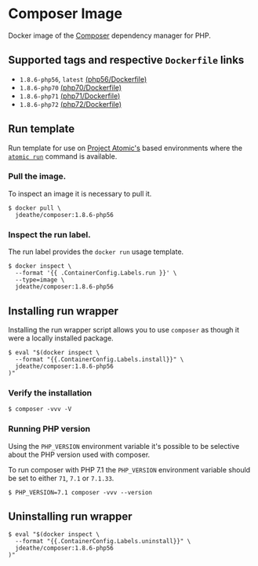 # Composer Image

Docker image of the [Composer](https://github.com/composer/composer) dependency manager for PHP.

## Supported tags and respective `Dockerfile` links

- `1.8.6-php56`, `latest` [(php56/Dockerfile)](https://github.com/jdeathe/image-composer/blob/master/php56/Dockerfile)
- `1.8.6-php70` [(php70/Dockerfile)](https://github.com/jdeathe/image-composer/blob/master/php70/Dockerfile)
- `1.8.6-php71` [(php71/Dockerfile)](https://github.com/jdeathe/image-composer/blob/master/php71/Dockerfile)
- `1.8.6-php72` [(php72/Dockerfile)](https://github.com/jdeathe/image-composer/blob/master/php72/Dockerfile)

## Run template

Run template for use on [Project Atomic's](http://www.projectatomic.io/) based environments where the [`atomic run`](https://github.com/projectatomic/atomic#atomic-run) command is available.

### Pull the image.

To inspect an image it is necessary to pull it.

```
$ docker pull \
  jdeathe/composer:1.8.6-php56
```

### Inspect the run label.

The run label provides the `docker run` usage template.

```
$ docker inspect \
  --format '{{ .ContainerConfig.Labels.run }}' \
  --type=image \
  jdeathe/composer:1.8.6-php56
```

## Installing run wrapper

Installing the run wrapper script allows you to use `composer` as though it were a locally installed package.

```
$ eval "$(docker inspect \
  --format "{{.ContainerConfig.Labels.install}}" \
  jdeathe/composer:1.8.6-php56
)"
```

### Verify the installation

```
$ composer -vvv -V
```

### Running PHP version

Using the `PHP_VERSION` environment variable it's possible to be selective about the PHP version used with composer.

To run composer with PHP 7.1 the `PHP_VERSION` environment variable should be set to either `71`, `7.1` or `7.1.33`.

```
$ PHP_VERSION=7.1 composer -vvv --version
```

## Uninstalling run wrapper

```
$ eval "$(docker inspect \
  --format "{{.ContainerConfig.Labels.uninstall}}" \
  jdeathe/composer:1.8.6-php56
)"
```
